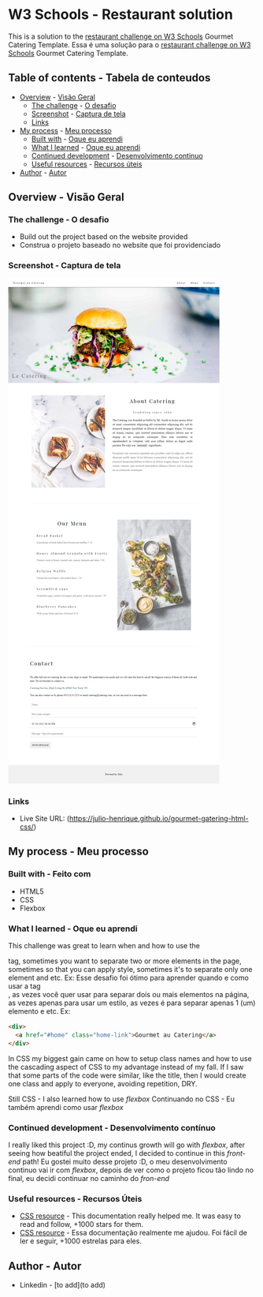 # W3 Schools - Restaurant solution
This is a solution to the [restaurant challenge on W3 Schools](https://www.w3schools.com/w3css/w3css_templates.asp) Gourmet Catering Template.
Essa é uma solução para o [restaurant challenge on W3 Schools](https://www.w3schools.com/w3css/w3css_templates.asp) Gourmet Catering Template.

## Table of contents  -   Tabela de conteudos
- [Overview](#overview)   -   [Visão Geral](#visão-geral)
  - [The challenge](#the-challenge)   -   [O desafio](#o-desafio) 
  - [Screenshot](#screenshot) - [Captura de tela](#captura-de-tela) 
  - [Links](#links)
- [My process](#my-process)   -   [Meu processo](#meu-processo)
  - [Built with](#built-with)   -   [Oque eu aprendi](#oque-eu-aprendi)
  - [What I learned](#what-i-learned)   -   [Oque eu aprendi](#oque-eu-aprendi)
  - [Continued development](#continued-development)   -   [Desenvolvimento continuo](#desenvolvimento-continuo)
  - [Useful resources](#useful-resources)   -   [Recursos úteis](#recursos-úteis)
- [Author](#author)   -   [Autor](#autor)

## Overview   -   Visão Geral



### The challenge   -   O desafio
- Build out the project based on the website provided
- Construa o projeto baseado no website que foi providenciado

### Screenshot   -   Captura de tela
<img src="full-website.png" alt="screeshot of the full website" />


### Links
- Live Site URL: (https://julio-henrique.github.io/gourmet-gatering-html-css/)


## My process   -   Meu processo



### Built with  - Feito com
- HTML5 
- CSS
- Flexbox


### What I learned  -   Oque eu aprendi
This challenge was great to learn when and how to use the <div> tag, sometimes you want to separate two or more elements in the page, sometimes so that you can apply style, sometimes it's to separate only one element and etc. Ex:
Esse desafio foi ótimo para aprender quando e como usar a tag <div>, as vezes você quer usar para separar dois ou mais elementos na página, as vezes apenas para usar um estilo, as vezes é para separar apenas 1 (um) elemento e etc. Ex:
```html
<div>
  <a href="#home" class="home-link">Gourmet au Catering</a>
</div>
```

In CSS my biggest gain came on how to setup class names and how to use the cascading aspect of CSS to my advantage instead of my fall.
If I saw that some parts of the code were similar, like the title, then I would create one class and apply to everyone, avoiding repetition, DRY.

Still CSS - I also learned how to use *flexbox*
Continuando no CSS - Eu também aprendi como usar *flexbox*


### Continued development   -   Desenvolvimento contínuo
I really liked this project :D, my continus growth will go with *flexbox*, after seeing how beatiful the project ended, I decided to continue in this *front-end* path!
Eu gostei muito desse projeto :D, o meu desenvolvimento continuo vai ir com *flexbox*, depois de ver como o projeto ficou tão lindo no final, eu decidi continuar no caminho do *fron-end*


### Useful resources  -   Recursos Úteis
- [CSS resource](https://www.w3schools.com/css/default.asp) - This documentation really helped me. It was easy to read and follow, +1000 stars for them.
- [CSS resource](https://www.w3schools.com/css/default.asp) - Essa documentação realmente me ajudou. Foi fácil de ler e seguir, +1000 estrelas para eles.


## Author   -   Autor
- Linkedin - [to add](to add)
